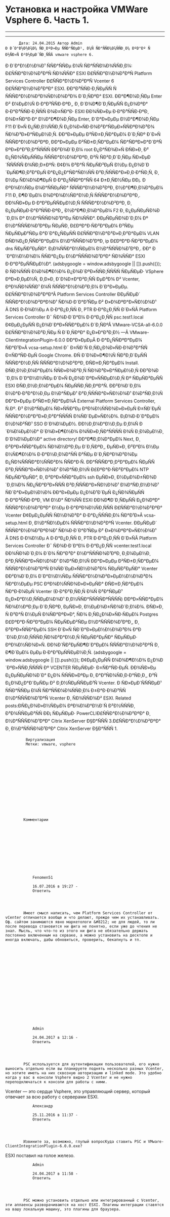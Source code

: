 #                 	Установка и настройка VMWare Vsphere 6. Часть 1.                	  
***            ***

			
            
		

    




	
    	  Дата: 24.04.2015 Автор Admin  
	Ð Ð´Ð°Ð½Ð½Ð¾Ð¼ ÑÐ¸ÐºÐ»Ðµ ÑÑÐ°ÑÐµÐ¹, Ð¼Ñ ÑÐ°ÑÑÐ¼Ð¾ÑÑÐ¸Ð¼ ÐºÐ°Ðº Ñ Ð½ÑÐ»Ñ Ð²Ð½ÐµÐ´ÑÐ¸ÑÑÂ vmware vsphere 6.
Ð Ð´Ð°Ð½Ð½Ð¾Ð¹ ÑÑÐ°ÑÑÐµ Ð¼Ñ ÑÐ°ÑÑÐ¼Ð¾ÑÑÐ¸Ð¼:
Ð£ÑÑÐ°Ð½Ð¾Ð²ÐºÑ ÑÐ¾ÑÑÐ° ESXI
Ð£ÑÑÐ°Ð½Ð¾Ð²ÐºÑ Platform Services Controller
Ð£ÑÑÐ°Ð½Ð¾Ð²ÐºÑ Vcenter 6
 
Ð£ÑÑÐ°Ð½Ð¾Ð²ÐºÐ° ESXI.
ÐÐ°Ð³ÑÑÐ·Ð¸ÑÐµÑÑ Ñ ÑÑÑÐ°Ð½Ð¾Ð²Ð¾ÑÐ½Ð¾Ð³Ð¾ Ð´Ð¸ÑÐºÐ° ESXI.
ÐÐ°Ð¶Ð¼Ð¸ÑÐµ Enter Ð² Ð¼ÐµÐ½Ñ Ð·Ð°Ð³ÑÑÐ·ÐºÐ¸, Ð¸ Ð´Ð¾Ð¶Ð´Ð¸ÑÐµÑÑ Ð¿Ð¾ÐºÐ° Ð·Ð°Ð³ÑÑÐ·Ð¸ÑÑÑ Ð¾Ð±ÑÐ°Ð· ESXI
ÐÐ¾ÑÐ»Ðµ Ð·Ð°Ð³ÑÑÐ·ÐºÐ¸ Ð¾Ð±ÑÐ°Ð·Ð° Ð½Ð°Ð¶Ð¼Ð¸ÑÐµ Enter, Ð´Ð°Ð»ÐµÐµ Ð½Ð°Ð¶Ð¼Ð¸ÑÐµ F11 Ð´Ð»Ñ Ð¿ÑÐ¸Ð½ÑÑÐ¸Ñ Ð¿Ð¾Ð»ÑÐ·Ð¾Ð²Ð°ÑÐµÐ»ÑÑÐºÐ¾Ð³Ð¾ ÑÐ¾Ð³Ð»Ð°ÑÐµÐ½Ð¸Ñ.
ÐÐ°Ð»ÐµÐµ Ð²ÑÐ±Ð¸ÑÐ°ÐµÐ¼ Ð´Ð¸ÑÐº Ð´Ð»Ñ ÑÑÑÐ°Ð½Ð¾Ð²ÐºÐ¸
ÐÐ°Ð»ÐµÐµ Ð²ÑÐ±Ð¸ÑÐ°ÐµÐ¼ ÑÐ°ÑÐºÐ»Ð°Ð´ÐºÑ ÐºÐ»Ð°Ð²Ð¸Ð°ÑÑÑÑ
ÐÐ²Ð¾Ð´Ð¸Ð¼ root Ð¿Ð°ÑÐ¾Ð»Ñ
ÐÑÐ»Ð¸ Ð² Ð¿ÑÐ¾ÑÐµÑÑÐµ ÑÑÑÐ°Ð½Ð¾Ð²ÐºÐ¸ Ð²Ñ ÑÐ²Ð¸Ð´Ð¸ÑÐµ ÑÐ»ÐµÐ´ÑÑÑÑÑ Ð¾ÑÐ¸Ð±ÐºÑ:
Ð¢Ð¾ Ð²Ð°Ñ ÑÐµÑÐ²ÐµÑ Ð½Ðµ Ð¿Ð¾Ð´Ð´ÐµÑÐ¶Ð¸Ð²Ð°ÐµÑ Ð°Ð¿Ð¿Ð°ÑÐ°ÑÐ½ÑÑ Ð²Ð¸ÑÑÑÐ°Ð»Ð¸Ð·Ð°ÑÐ¸Ñ, Ð¸ Ð½Ðµ ÑÐ¼Ð¾Ð¶ÐµÑ Ð·Ð°Ð¿ÑÑÐºÐ°ÑÑ 64 Ð±Ð¸ÑÐ½ÑÐµ ÐÐ¡.
Ð ÐºÐ¾Ð½ÑÐµ Ð¼Ð°ÑÑÐµÑÐ° ÑÑÑÐ°Ð½Ð¾Ð²ÐºÐ¸ Ð½Ð°Ð¶Ð¸Ð¼Ð°ÐµÐ¼ F11 Ð¸ Ð¶Ð´ÐµÐ¼ Ð¾ÐºÐ¾Ð½ÑÐ°Ð½Ð¸Ñ ÑÑÑÐ°Ð½Ð¾Ð²ÐºÐ¸.
ÐÐ¾ÑÐ»Ðµ Ð·Ð°Ð²ÐµÑÑÐµÐ½Ð¸Ñ ÑÑÑÐ°Ð½Ð¾Ð²ÐºÐ¸ Ð¸ Ð¿ÐµÑÐµÐ·Ð°Ð³ÑÑÐ·ÐºÐ¸, Ð½Ð°Ð¶Ð¸Ð¼Ð°ÐµÐ¼ F2 Ð¸ Ð¿ÐµÑÐµÑÐ¾Ð´Ð¸Ð¼ Ðº Ð½Ð°ÑÑÑÐ¾Ð¹ÐºÐµ ÑÐ¾ÑÑÐ°.
ÐÐµÑÐµÑÐ¾Ð´Ð¸Ð¼ Ðº Ð½Ð°ÑÑÑÐ¾Ð¹ÐºÐµ ÑÐµÑÐ¸
Ð£ÐºÐ°Ð·ÑÐ²Ð°ÐµÐ¼ Ð²ÑÐµ ÑÐµÑÐµÐ²ÑÐµ Ð°Ð´Ð°Ð¿ÑÐµÑÑ
Ð£ÑÑÐ°Ð½Ð°Ð²Ð»Ð¸Ð²Ð°ÐµÐ¼ VLAN
ÐÑÐ¾Ð¿Ð¸ÑÑÐ²Ð°ÐµÐ¼ Ð½Ð°ÑÑÑÐ¾Ð¹ÐºÐ¸ ip
Ð£ÐºÐ°Ð·ÑÐ²Ð°ÐµÐ¼ dns ÑÐµÑÐ²ÐµÑÐ°.
Ð¡Ð¾ÑÑÐ°Ð½ÑÐµÐ¼ Ð½Ð°ÑÑÑÐ¾Ð¹ÐºÐ¸. ÐÐ° Ð´Ð°Ð½Ð½Ð¾Ð¼ ÑÑÐ°Ð¿Ðµ Ð½Ð°ÑÑÑÐ¾Ð¹ÐºÐ° ÑÐ¾ÑÑÐ° ESXI Ð·Ð°Ð²ÐµÑÑÐµÐ½Ð°.
(adsbygoogle = window.adsbygoogle || []).push({});
Ð ÑÐ¾ÑÑÑ Ð¼Ð¾Ð¶Ð½Ð¾ Ð¿Ð¾Ð´ÐºÐ»ÑÑÐ¸ÑÑÑÑ ÑÐµÑÐµÐ· VSphere ÐºÐ»Ð¸ÐµÐ½Ñ, Ð¸Ð»Ð¸ Ð´Ð¾Ð±Ð°Ð²Ð¸ÑÑ ÐµÐ³Ð¾ Ð² Vcenter, ÐºÐ¾ÑÐ¾ÑÑÐ¹ Ð¼Ñ ÑÑÑÐ°Ð½Ð¾Ð²Ð¸Ð¼ Ð´Ð°Ð»ÐµÐµ.
Ð£ÑÑÐ°Ð½Ð¾Ð²ÐºÐ°Â Platform Services Controller
ÐÐµÑÐµÐ´ ÑÑÑÐ°Ð½Ð¾Ð²ÐºÐ¾Ð¹ ÑÐ¾Ð·Ð´Ð°Ð¹ÑÐµ Ð² Ð»Ð¾ÐºÐ°Ð»ÑÐ½Ð¾Ð¹ Â DNS Ð·Ð¾Ð½Ðµ A Ð·Ð°Ð¿Ð¸ÑÑ Ð¸ PTR Ð·Ð°Ð¿Ð¸ÑÑ Ð´Ð»ÑÂ Platform Services Controller
Ð¯ ÑÐ¾Ð·Ð´Ð°Ð¼ Ð·Ð°Ð¿Ð¸ÑÑ psc.test1.local
Ð¢ÐµÐ¿ÐµÑÑ Ð¿Ð¾Ð´ÐºÐ»ÑÑÐ°ÐµÐ¼ Ð´Ð¸ÑÐºÂ VMware-VCSA-all-6.0.0
Ð£ÑÑÐ°Ð½Ð¾Ð²Ð¸ÑÐµ Ñ Ð´Ð¸ÑÐºÐ° Ð¿Ð»Ð°Ð³Ð¸Ð½ —Â VMware-ClientIntegrationPlugin-6.0.0
ÐÐ°Ð»ÐµÐµÂ Ð·Ð°Ð¿ÑÑÐºÐ°ÐµÐ¼ ÑÐ°Ð¹Ð»Â vcsa-setup.html
Ð¯ Ð±ÑÐ´Ñ Ð¸ÑÐ¿Ð¾Ð»ÑÐ·Ð¾Ð²Ð°ÑÑ Ð±ÑÐ°ÑÐ·ÐµÑ Google Chrome.
ÐÑ Ð´Ð¾Ð»Ð¶Ð½Ñ ÑÐ²Ð¸Ð´ÐµÑÑ ÑÑÑÐ°Ð½Ð¸ÑÑ ÑÑÑÐ°Ð½Ð¾Ð²ÐºÐ¸
ÐÑÐ±Ð¸ÑÐ°ÐµÐ¼ Install.
ÐÑÐ¸Ð½Ð¸Ð¼Ð°ÐµÐ¼ ÑÑÐ»Ð¾Ð²Ð¸Ñ ÑÐ¾Ð³Ð»Ð°ÑÐµÐ½Ð¸Ñ
ÐÐ²Ð¾Ð´Ð¸Ð¼ Ð´Ð°Ð½Ð½ÑÐµ Ð´Ð»Ñ Ð¿Ð¾Ð´ÐºÐ»ÑÑÐµÐ½Ð¸Ñ Ðº ÑÐµÑÐ²ÐµÑÑ ESXI
ÐÑÐ¸Ð½Ð¸Ð¼Ð°ÐµÐ¼ ÑÐµÑÑÐ¸ÑÐ¸ÐºÐ°Ñ.
ÐÐ²Ð¾Ð´Ð¸Ð¼ Ð½Ð°Ð·Ð²Ð°Ð½Ð¸Ðµ Ð½Ð°ÑÐµÐ¹ Ð²Ð¸ÑÑÑÐ°Ð»ÑÐ½Ð¾Ð¹ Ð¼Ð°ÑÐ¸Ð½Ñ
ÐÐ°Ð»ÐµÐµ Ð²ÑÐ±Ð¸ÑÐ°ÐµÐ¼Â External Platform Services Controller, Ñ.Ðº. Ð² Ð½Ð°ÑÐµÐ¼ ÑÐ»ÑÑÐ°Ðµ ÐºÐ¾Ð½ÑÑÐ¾Ð»Ð»ÐµÑ Ð±ÑÐ´ÐµÑ ÑÑÑÐ°Ð½Ð°Ð²Ð»Ð¸Ð²Ð°ÑÑÑÑ Ð¾ÑÐ´ÐµÐ»ÑÐ½Ð¾.
Ð¡Ð¾Ð·Ð´Ð°ÐµÐ¼ Ð½Ð¾Ð²ÑÐ¹ SSO Ð´Ð¾Ð¼ÐµÐ½. ÐÐ½Ð¸Ð¼Ð°Ð½Ð¸Ðµ Ð¸Ð¼Ñ Ð´Ð¾Ð¼ÐµÐ½Ð° Ð´Ð¾Ð»Ð¶Ð½Ð¾ Ð¾ÑÐ»Ð¸ÑÐ°ÑÑÑÑ Ð¾Ñ Ð¸Ð¼ÐµÐ½Ð¸ Ð´Ð¾Ð¼ÐµÐ½Ð° active directory!
ÐÐ°Ð¶Ð¸Ð¼Ð°ÐµÐ¼ Next, Ð¸ Ð²ÐºÐ»ÑÑÐ°ÐµÐ¼ ÑÐ¾Ð½ÐºÐ¸Ðµ Ð´Ð¸ÑÐºÐ¸, ÐµÑÐ»Ð¸ Ð²Ð°Ð¼ Ð½Ðµ Ð½ÑÐ¶Ð½Ð¾ Ð·Ð°Ð½Ð¸Ð¼Ð°ÑÑ Ð²ÑÐµ Ð´Ð¸ÑÐºÐ¾Ð²Ð¾Ðµ Ð¿ÑÐ¾ÑÑÑÐ°Ð½ÑÑÐ²Ð¾ ÑÑÐ°Ð·Ñ.
ÐÐ°ÑÑÑÐ°Ð¸Ð²Ð°ÐµÐ¼ ÑÐµÑÑ Ð²Ð¸ÑÑÑÐ°Ð»ÑÐ½Ð¾Ð¹ Ð¼Ð°ÑÐ¸Ð½Ñ
Ð£ÐºÐ°Ð·ÑÐ²Ð°ÐµÐ¼ NTP ÑÐµÑÐ²ÐµÑÐ°, Ð¸ Ð²ÐºÐ»ÑÑÐ°ÐµÐ¼ ssh ÐµÑÐ»Ð¸ Ð½ÐµÐ¾Ð±ÑÐ¾Ð´Ð¸Ð¼Ð¾ ÑÐ¿ÑÐ°Ð²Ð»ÑÑÑ Ð²Ð¸ÑÑÑÐ°Ð»ÑÐ½Ð¾Ð¹ Ð¼Ð°ÑÐ¸Ð½Ð¾Ð¹ ÑÐ´Ð°Ð»ÐµÐ½Ð½Ð¾
ÐÐ°Ð»ÐµÐµ Ð¿Ð¾Ð¹Ð´ÐµÑ Ð¿ÑÐ¾ÑÐµÑÑ Ð·Ð°Ð³ÑÑÐ·ÐºÐ¸ VM Ð½Ð° ÑÐ¾ÑÑ ESXI
ÐÐ¾Ð¶Ð´Ð¸ÑÐµÑÑ Ð¿Ð¾ÐºÐ° ÑÑÑÐ°Ð½Ð¾Ð²ÐºÐ° Ð½Ðµ Ð·Ð°ÐºÐ¾Ð½ÑÐ¸ÑÑÑ
Ð£ÑÑÐ°Ð½Ð¾Ð²ÐºÐ° Vcenter
Ð¢ÐµÐ¿ÐµÑÑ ÑÐ½Ð¾Ð²Ð° Ð·Ð°Ð¿ÑÑÑÐ¸Ð¼ ÑÐ°Ð¹Ð»Â vcsa-setup.html Ð¸ Ð½Ð°ÑÐ½ÐµÐ¼ ÑÑÑÐ°Ð½Ð¾Ð²ÐºÑ Vcenter.
ÐÐµÑÐµÐ´ ÑÑÑÐ°Ð½Ð¾Ð²ÐºÐ¾Ð¹ ÑÐ¾Ð·Ð´Ð°Ð¹ÑÐµ Ð² Ð»Ð¾ÐºÐ°Ð»ÑÐ½Ð¾Ð¹ Â DNS Ð·Ð¾Ð½Ðµ A Ð·Ð°Ð¿Ð¸ÑÑ Ð¸ PTR Ð·Ð°Ð¿Ð¸ÑÑ Ð´Ð»ÑÂ Platform Services Controller
Ð¯ ÑÐ¾Ð·Ð´Ð°Ð¼ Ð·Ð°Ð¿Ð¸ÑÑ vcenter.test1.local
ÐÐ¾ÑÐ¾Ð´Ð¸Ð¼ Ð´Ð¾ ÑÐ°Ð³Ð° Ð½Ð°ÑÑÑÐ¾Ð¹ÐºÐ¸ Ð¸Ð¼ÐµÐ½Ð¸ Ð²Ð¸ÑÑÑÐ°Ð»ÑÐ½Ð¾Ð¹ Ð¼Ð°ÑÐ¸Ð½Ñ
ÐÐ°Ð»ÐµÐµ Ð²ÑÐ±Ð¸ÑÐ°ÐµÐ¼ ÑÑÑÐ°Ð½Ð¾Ð²ÐºÑ Ð¾ÑÐ´ÐµÐ»ÑÐ½Ð¾Ð³Ð¾ ÑÐµÑÐ²ÐµÑÐ° Vcenter
ÐÐ²Ð¾Ð´Ð¸Ð¼ Ð´Ð°Ð½Ð½ÑÐµ ÑÑÑÐ°Ð½Ð¾Ð²Ð»ÐµÐ½Ð½Ð¾Ð³Ð¾ ÑÐ°Ð½ÐµÐµ PSC ÐºÐ¾Ð½ÑÑÐ¾Ð»Ð»ÐµÑÐ°
ÐÑÐ±Ð¸ÑÐ°ÐµÐ¼ ÑÐ°Ð·Ð¼ÐµÑ Vcenter (Ð·Ð°Ð²Ð¸ÑÐ¸Ñ Ð¾Ñ Ð²Ð°ÑÐµÐ¹ Ð¿Ð»Ð°Ð½Ð¸ÑÑÐµÐ¼Ð¾Ð¹ Ð¸Ð½ÑÑÐ°ÑÑÑÑÐºÑÑÑÑ)
ÐÐºÐ»ÑÑÐ°ÐµÐ¼ ÑÐ¾Ð½ÐºÐ¸Ðµ Ð´Ð¸ÑÐºÐ¸ ÐµÑÐ»Ð¸ Ð½ÐµÐ¾Ð±ÑÐ¾Ð´Ð¸Ð¼Ð¾.
ÐÑÐ»Ð¸ Ñ Ð²Ð°Ñ Ð½ÐµÑ Ð¾ÑÐ°ÐºÐ»Ð°, ÑÐ¾ Ð¸ÑÐ¿Ð¾Ð»ÑÐ·ÑÐµÐ¼ Postgres
Ð£ÐºÐ°Ð·ÑÐ²Ð°ÐµÐ¼ ÑÐµÑÐµÐ²ÑÐµ Ð½Ð°ÑÑÑÐ¾Ð¹ÐºÐ¸, Ð¸ Ð²ÐºÐ»ÑÑÐ°ÐµÐ¼ SSH Ð´Ð»Ñ ÑÐ´Ð°Ð»ÐµÐ½Ð½Ð¾Ð³Ð¾ Ð°Ð´Ð¼Ð¸Ð½Ð¸ÑÑÑÐ¸ÑÐ¾Ð²Ð°Ð½Ð¸Ñ ÑÐµÑÐ²ÐµÑÐ° ÑÐµÑÐµÐ· ÐºÐ¾Ð½ÑÐ¾Ð»Ñ.
ÐÐ¾Ð´ÑÐ²ÐµÑÐ¶Ð´Ð°ÐµÐ¼ ÑÑÑÐ°Ð½Ð¾Ð²ÐºÑ Ð¸ Ð¶Ð´ÐµÐ¼ ÐµÐµ Ð·Ð°Ð²ÐµÑÑÐµÐ½Ð¸Ñ.
(adsbygoogle = window.adsbygoogle || []).push({});
Ð¢ÐµÐ¿ÐµÑÑ Ð¼Ð¾Ð¶Ð½Ð¾ Ð¿Ð¾Ð´ÐºÐ»ÑÑÐ¸ÑÑÑÑ Ðº VCENTER ÑÐµÑÐµÐ· Ð±ÑÐ°ÑÐ·ÐµÑ.
ÐÐ¾ÑÐ»Ðµ Ð¿ÐµÑÐµÑÐ¾Ð´Ð° Ð¿Ð¾ ÑÑÑÐ»ÐºÐµ Ð¸ Ð°Ð²ÑÐ¾ÑÐ¸Ð·Ð°ÑÐ¸Ð¸, Ð²Ñ Ð¿Ð¾Ð¿Ð°Ð´ÐµÑÐµ Ð² Ð¸Ð½ÑÐµÑÑÐµÐ¹Ñ Vcenter.
Ð ÑÐ»ÐµÐ´ÑÑÑÐµÐ¹ ÑÑÐ°ÑÑÐµ Ð¼Ñ ÑÐ°ÑÑÐ¼Ð¾ÑÑÐ¸Ð¼ Ð±Ð°Ð·Ð¾Ð²ÑÑ Ð½Ð°ÑÑÑÐ¾Ð¹ÐºÑ Vcenter Ð¸ ÑÐ¾ÑÑÐ¾Ð² ESXI.
Related posts:ÐÑÐ¿Ð¾Ð»Ð½ÑÐµÐ¼ ÐºÐ¾Ð¼Ð°Ð½Ð´Ñ Ð²Ð½ÑÑÑÐ¸ Ð³Ð¾ÑÑÐµÐ²ÑÑ ÐÐ¡ ÑÐµÑÐµÐ· PowerCLIÐ£ÑÑÐ°Ð½Ð¾Ð²ÐºÐ° Ð¸ Ð½Ð°ÑÑÑÐ¾Ð¹ÐºÐ° Citrix XenServer Ð§Ð°ÑÑÑ 3.Ð£ÑÑÐ°Ð½Ð¾Ð²ÐºÐ° Ð¸ Ð½Ð°ÑÑÑÐ¾Ð¹ÐºÐ° Citrix XenServer Ð§Ð°ÑÑÑ 1.
        
             Виртуализация 
             Метки: vmware, vsphere  
        
            
        
    



                        
                    
                    
                
        
                
	
    	
        
        	Комментарии
        
		
		 
    
    
        
                    
         
        
            
            
                
                Fenomen51
                  
                16.07.2016 в 19:27 - 
                Ответить                                
                
            
    
                      
            Имеет смысл написать, чем Platform Services Controller от vCenter отличается вообще и что делают, прежде чем их устанавливать. Оф. сайтом занимаются явно маркетологи &#8212; не для людей, то ли после перевода становится ни фига не понятно, если уже до чтения не знал. Мысль, что что-то из этого ни фига не обязательно держать постоянно включенным на серваке, а можно установить на десктопе и иногда включать, дабы обновиться, проверить, бекапнуть и тп.
          
        
        
        


    
    

 
    
    
        
                    
         
        
            
            
                
                Admin
                  
                24.04.2017 в 12:16 - 
                Ответить                                
                
            
    
                      
            PSC используется для аутентификации пользователей, его нужно выносить отдельно если вы планируете поднять несколько разных Vcenter, но хотите иметь на них сквозную авторизацию и linked mode. Это удобно когда у вас в консоли Vsphere видно 2 Vcenter и не нужно переподключаться к консоли для работы с ними.
Vcenter &#8212; это сердце Vsphere, это управляющий сервер, который отвечает за всю работу с серверами ESXI.
          
        
        
        


    
    

 
    
    
        
                    
         
        
            
            
                
                Александр
                  
                25.11.2016 в 11:37 - 
                Ответить                                
                
            
    
                      
            Извините за, возможно, глупый вопросКуда ставить PSC и VMware-ClientIntegrationPlugin-6.0.0.exe?
ESXI поставил на голое железо.
          
        
        
        


    
    

 
    
    
        
                    
         
        
            
            
                
                Admin
                  
                24.04.2017 в 11:58 - 
                Ответить                                
                
            
    
                      
            PSC можно установить отдельно или интегрированный с Vcenter, эти аплаенсы разворачиваются на хост ESXI. Плагины интеграции ставятся на вашу локальную машину, это плагины для браузера.
          
        
        
        


    
    

 
    
    
        
                    
         
        
            
            
                
                Bukas
                  
                30.11.2016 в 15:52 - 
                Ответить                                
                
            
    
                      
            После перехода по ссылке в последнем шаге Chrome выдал ошибку
&#171;Не удается получить доступ к сайту
Сайт 10.0.0.39 не позволяет установить соединение.&#187;
          
        
        
        


    
    

 
    
    
        
                    
         
        
            
            
                
                Admin
                  
                24.04.2017 в 11:57 - 
                Ответить                                
                
            
    
                      
            Возможно вы где-то допустили ошибку при настройке Vcenter, например виртуальная машина с ним не запущена.
          
        
        
        


    
    

	
    








	
		
		Добавить комментарий для Admin Отменить ответВаш адрес email не будет опубликован.Комментарий Имя 
Email 
Сайт 
 
&#916;document.getElementById( "ak_js_1" ).setAttribute( "value", ( new Date() ).getTime() );	
	


<ins class="adsbygoogle"
     style="display:block"
     data-ad-client="ca-pub-1890562251101921"
     data-ad-slot="9117958896"
     data-ad-format="auto">

(adsbygoogle = window.adsbygoogle || []).push({});





			
        
        

		

        

           
    
    


  


	
    

		
        
             
			

                

                    
                                                  Все права защищены. IT Traveler 2023 
                         
                        
																														                    
                    

				
                
                
    
			
		                            
	

	
                
                
			
                
		
        
	
    


jQuery(document).ready(function($){
  $("a[rel*=lightbox]").colorbox({initialWidth:"30%",initialHeight:"30%",maxWidth:"90%",maxHeight:"90%",opacity:0.8,current:" {current}  {total}",previous:"",close:"Закрыть"});
});
  



    (function (d, w, c) {
        (w[c] = w[c] || []).push(function() {
            try {
                w.yaCounter27780774 = new Ya.Metrika({
                    id:27780774,
                    clickmap:true,
                    trackLinks:true,
                    accurateTrackBounce:true,
                    webvisor:true,
                    trackHash:true
                });
            } catch(e) { }
        });

        var n = d.getElementsByTagName("script")[0],
            s = d.createElement("script"),
            f = function () { n.parentNode.insertBefore(s, n); };
        s.type = "text/javascript";
        s.async = true;
        s.src = "https://mc.yandex.ru/metrika/watch.js";

        if (w.opera == "[object Opera]") {
            d.addEventListener("DOMContentLoaded", f, false);
        } else { f(); }
    })(document, window, "yandex_metrika_callbacks");





  (function(i,s,o,g,r,a,m){i['GoogleAnalyticsObject']=r;i[r]=i[r]||function(){
  (i[r].q=i[r].q||[]).push(arguments)},i[r].l=1*new Date();a=s.createElement(o),
  m=s.getElementsByTagName(o)[0];a.async=1;a.src=g;m.parentNode.insertBefore(a,m)
  })(window,document,'script','//www.google-analytics.com/analytics.js','ga');

  ga('create', 'UA-58126221-1', 'auto');
  ga('send', 'pageview');






